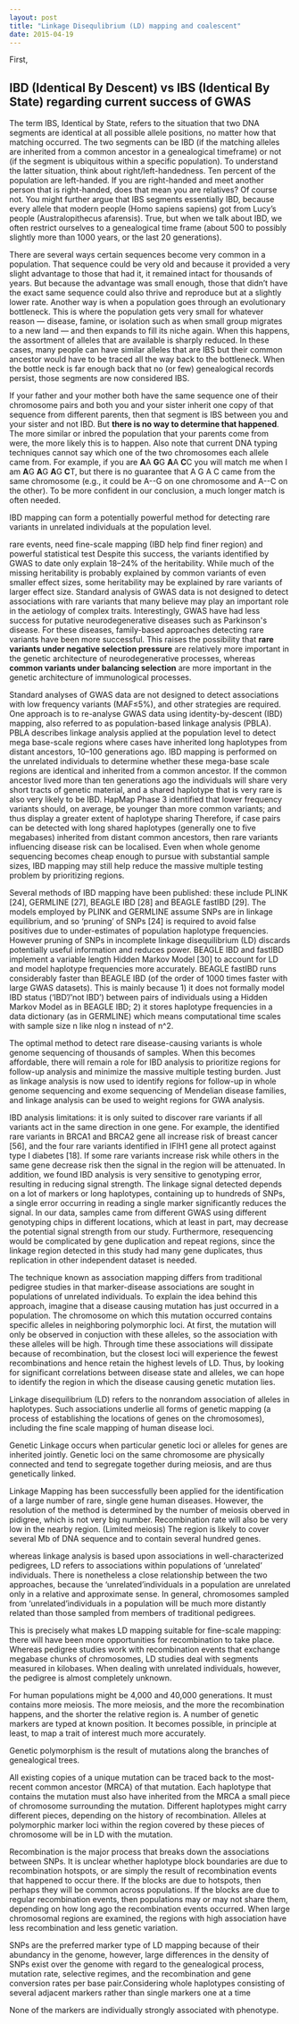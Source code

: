 ```yaml
---
layout: post
title: "Linkage Disequlibrium (LD) mapping and coalescent"
date: 2015-04-19
---
```

First, 
<h2>IBD (Identical By Descent) vs IBS (Identical By State) regarding current success of GWAS</h2>
The term IBS, Identical by State, refers to the situation that two DNA segments are identical at all possible allele positions, no matter how that matching occurred. The two segments can be IBD (if the matching alleles are inherited from a common ancestor in a genealogical timeframe) or not (if the segment is ubiquitous within a specific population). To understand the latter situation, think about right/left-handedness. Ten percent of the population are left-handed. If you are right-handed and meet another person that is right-handed, does that mean you are relatives? Of course not. You might further argue that IBS segments essentially IBD, because every allele that modern people (Homo sapiens sapiens) got from Lucy’s people (Australopithecus afarensis). True, but when we talk about IBD, we often restrict ourselves to a genealogical time frame (about 500 to possibly slightly more than 1000 years, or the last 20 generations).

There are several ways certain sequences become very common in a population. That sequence could be very old and because it provided a very slight advantage to those that had it, it remained intact for thousands of years. But because the advantage was small enough, those that didn’t have the exact same sequence could also thrive and reproduce but at a slightly lower rate. Another way is when a population goes through an evolutionary bottleneck. This is where the population gets very small for whatever reason — disease, famine, or isolation such as when small group migrates to a new land — and then expands to fill its niche again. When this happens, the assortment of alleles that are available is sharply reduced. In these cases, many people can have similar alleles that are IBS but their common ancestor would have to be traced all the way back to the bottleneck. When the bottle neck is far enough back that no (or few) genealogical records persist, those segments are now considered IBS.

If your father and your mother both have the same sequence one of their chromosome pairs and both you and your sister inherit one copy of that sequence from different parents, then that segment is IBS between you and your sister and not IBD. But <b>there is no way to determine that happened</b>. The more similar or inbred the population that your parents come from were, the more likely this is to happen. Also note that current DNA typing techniques cannot say which one of the two chromosomes each allele came from. For example, if you are <b>A</b>A <b>G</b>G <b>A</b>A <b>C</b>C you will match me when I am <b>A</b>G <b>A</b>G <b>A</b>G <b>C</b>T, but there is no guarantee that A G A C came from the same chromosome (e.g., it could be A--G on one chromosome and A--C on the other). To be more confident in our conclusion, a much longer match is often needed. 


IBD mapping can form a potentially powerful method for detecting rare variants in unrelated individuals at the population level.


rare events, need fine-scale mapping (IBD help find finer region) and powerful statistical test
Despite this success, the variants identified by GWAS to date only explain 18–24% of the heritability. While much of the missing heritability is probably explained by common variants of even smaller effect sizes, some heritability may be explained by rare variants of larger effect size. Standard analysis of GWAS data is not designed to detect associations with rare variants that many believe may play an important role in the aetiology of complex traits. Interestingly, GWAS have had less success for putative neurodegenerative diseases such as Parkinson's disease. For these diseases, family-based approaches detecting rare variants have been more successful. This raises the possibility that <b>rare variants under negative selection pressure</b> are relatively more important in the genetic architecture of neurodegenerative processes, whereas <b>common variants under balancing selection</b> are more important in the genetic architecture of immunological processes.

Standard analyses of GWAS data are not designed to detect associations with low frequency variants (MAF≤5%), and other strategies are required. One approach is to re-analyse GWAS data using identity-by-descent (IBD) mapping, also referred to as population-based linkage analysis (PBLA). PBLA describes linkage analysis applied at the population level to detect mega base-scale regions where cases have inherited long haplotypes from distant ancestors, 10–100 generations ago. IBD mapping is performed on the unrelated individuals to determine whether these mega-base scale regions are identical and inherited from a common ancestor. If the common ancestor lived more than ten generations ago the individuals will share very short tracts of genetic material, and a shared haplotype that is very rare is also very likely to be IBD. HapMap Phase 3 identified that lower frequency variants should, on average, be younger than more common variants; and thus display a greater extent of haplotype sharing Therefore, if case pairs can be detected with long shared haplotypes (generally one to five megabases) inherited from distant common ancestors, then rare variants influencing disease risk can be localised. Even when whole genome sequencing becomes cheap enough to pursue with substantial sample sizes, IBD mapping may still help reduce the massive multiple testing problem by prioritizing regions. 

Several methods of IBD mapping have been published: these include PLINK [24], GERMLINE [27], BEAGLE IBD [28] and BEAGLE fastIBD [29]. The models employed by PLINK and GERMLINE assume SNPs are in linkage equilibrium, and so ‘pruning’ of SNPs [24] is required to avoid false positives due to under-estimates of population haplotype frequencies. However pruning of SNPs in incomplete linkage disequilibrium (LD) discards potentially useful information and reduces power. BEAGLE IBD and fastIBD implement a variable length Hidden Markov Model [30] to account for LD and model haplotype frequencies more accurately. BEAGLE fastIBD runs considerably faster than BEAGLE IBD (of the order of 1000 times faster with large GWAS datasets). This is mainly because 1) it does not formally model IBD status (‘IBD’/’not IBD’) between pairs of individuals using a Hidden Markov Model as in BEAGLE IBD; 2) it stores haplotype frequencies in a data dictionary (as in GERMLINE) which means computational time scales with sample size n like nlog n instead of n^2. 

The optimal method to detect rare disease-causing variants is whole genome sequencing of thousands of samples. When this becomes affordable, there will remain a role for IBD analysis to prioritize regions for follow-up analysis and minimize the massive multiple testing burden. Just as linkage analysis is now used to identify regions for follow-up in whole genome sequencing and exome sequencing of Mendelian disease families, and linkage analysis can be used to weight regions for GWA analysis.

IBD analysis limitations: it is only suited to discover rare variants if all variants act in the same direction in one gene. For example, the identified rare variants in BRCA1 and BRCA2 gene all increase risk of breast cancer [56], and the four rare variants identified in IFIH1 gene all protect against type I diabetes [18]. If some rare variants increase risk while others in the same gene decrease risk then the signal in the region will be attenuated. In addition, we found IBD analysis is very sensitive to genotyping error, resulting in reducing signal strength. The linkage signal detected depends on a lot of markers or long haplotypes, containing up to hundreds of SNPs, a single error occurring in reading a single marker significantly reduces the signal. In our data, samples came from different GWAS using different genotyping chips in different locations, which at least in part, may decrease the potential signal strength from our study. Furthermore, resequencing would be complicated by gene duplication and repeat regions, since the linkage region detected in this study had many gene duplicates, thus replication in other independent dataset is needed.

The technique known as association mapping differs from traditional pedigree studies in that marker-disease associations
are sought in populations of unrelated individuals. To explain the idea behind this approach, imagine that a disease causing mutation has just occurred in a population. The chromosome on which this mutation occurred contains specific alleles in neighboring polymorphic loci. At first, the mutation will only be observed in conjuction with these alleles, so the association with these alleles will be high. Through time these associations will dissipate because of recombination, but the closest loci will experience the fewest recombinations and hence retain the highest levels of LD. Thus, by looking for significant correlations between disease state and alleles, we can hope to identify the region in which the disease causing genetic mutation lies.

Linkage disequilibrium (LD) refers to the nonrandom association of alleles in haplotypes. Such associations underlie all forms of genetic mapping (a process of establishing the locations of genes on the chromosomes), including the fine scale mapping of human disease loci.

Genetic Linkage occurs when particular genetic loci or alleles for genes are inherited jointly. Genetic loci on the same chromosome are physically connected and tend to segregate together during meiosis, and are thus genetically linked.

Linkage Mapping has been successfully been applied for the identification of a large number of rare, single gene human diseases. However, the resolution of the method is determined by the number of meiosis oberved in pidigree, which is not very big number.
Recombination rate will also be very low in the nearby region.
(Limited meiosis)
The region is likely to cover several Mb of DNA sequence and
to contain several hundred genes.


whereas linkage analysis is based upon associations in well-characterized pedigrees, LD refers to associations
within populations of ‘unrelated’ individuals. There
is nonetheless a close relationship between the two
approaches, because the ‘unrelated’individuals in
a population are unrelated only in a relative and
approximate sense. In general, chromosomes sampled
from ‘unrelated’individuals in a population will be
much more distantly related than those sampled from
members of traditional pedigrees. 

This is precisely
what makes LD mapping suitable for fine-scale
mapping: there will have been more opportunities
for recombination to take place. Whereas pedigree
studies work with recombination events that
exchange megabase chunks of chromosomes, LD
studies deal with segments measured in kilobases.  When dealing with unrelated individuals,
however, the pedigree is almost completely unknown.

For human populations
might be 4,000 and 40,000 generations. It must contains
more meiosis.
The more meiosis, and the more the recombination happens,
and the shorter the relative region is.
A number of genetic markers are typed at known position.
It becomes possible, in principle at least, to map a trait of
interest much more accurately.


Genetic polymorphism is the result of mutations along the branches of genealogical trees. 

All existing copies of a unique
mutation can be traced back to the most-recent common
ancestor (MRCA) of that mutation. Each haplotype that
contains the mutation must also have inherited from the
MRCA a small piece of chromosome surrounding the
mutation. Different haplotypes might carry different
pieces, depending on the history of recombination. Alleles at polymorphic marker loci within the region
covered by these pieces of chromosome will be in LD with
the mutation.

Recombination is the major process that breaks down the associations between SNPs. It is unclear whether haplotype block boundaries are due to recombination hotspots, or are simply the result of recombination events that happened to occur there. If the blocks are due to hotspots, then perhaps they will be common across populations. If the blocks are due to regular recombination events, then populations may or may not share them, depending on how long ago the recombination events occurred. When large chromosomal regions are examined, the regions with high association have less recombination and less genetic variation. 

SNPs are the preferred marker type of LD mapping because of their abundancy in the genome, however, large differences in the
density of SNPs exist over the genome with regard to the genealogical process, mutation rate, selective regimes, and the  recombination and gene conversion rates per base pair.Considering whole haplotypes consisting of several adjacent
markers rather than single markers one at a time

None of the markers are individually strongly associated with
phenotype.

